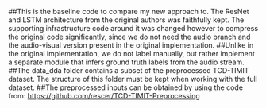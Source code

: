 ##This is the baseline code to compare my new approach to. The ResNet and LSTM architecture from the original authors was faithfully kept. The supporting infrastructure code around it was changed however to compress the original code significantly, since we do not need the audio branch and the audio-visual version present in the original implementation.
##Unlike in the original implementation, we do not label manually, but rather implement a separate module that infers ground truth labels from the audio stream.
##The data_dda folder contains a subset of the preprocessed TCD-TIMIT dataset. The structure of this folder must be kept when working with the full dataset.
##The preprocessed inputs can be obtained by using the code from: https://github.com/rescer/TCD-TIMIT-Preprocessing 
